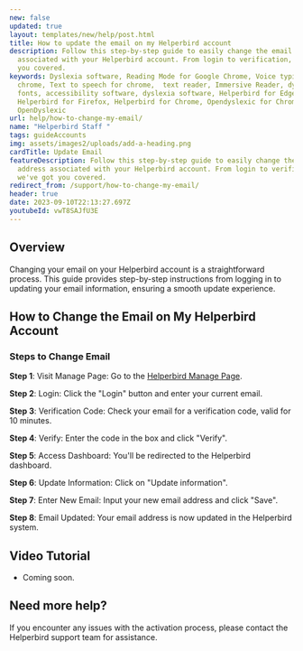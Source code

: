 ```yaml
---
new: false
updated: true
layout: templates/new/help/post.html
title: How to update the email on my Helperbird account
description: Follow this step-by-step guide to easily change the email address
  associated with your Helperbird account. From login to verification, we've got
  you covered.
keywords: Dyslexia software, Reading Mode for Google Chrome, Voice typing for
  chrome, Text to speech for chrome,  text reader, Immersive Reader, dyslexia
  fonts, accessibility software, dyslexia software, Helperbird for Edge,
  Helperbird for Firefox, Helperbird for Chrome, Opendyslexic for Chrome,
  OpenDyslexic
url: help/how-to-change-my-email/
name: "Helperbird Staff "
tags: guideAccounts
img: assets/images2/uploads/add-a-heading.png
cardTitle: Update Email
featureDescription: Follow this step-by-step guide to easily change the email
  address associated with your Helperbird account. From login to verification,
  we've got you covered.
redirect_from: /support/how-to-change-my-email/
header: true
date: 2023-09-10T22:13:27.697Z
youtubeId: vwT8SAJfU3E
---
```


## Overview

Changing your email on your Helperbird account is a straightforward process. This guide provides step-by-step instructions from logging in to updating your email information, ensuring a smooth update experience.


## How to Change the Email on My Helperbird Account

### Steps to Change Email

**Step 1**: Visit Manage Page: Go to the [Helperbird Manage Page](https://payments.coffeeandfun.com/p/login/cN214adE29toci4bII).

**Step 2**: Login: Click the "Login" button and enter your current email.

**Step 3**: Verification Code: Check your email for a verification code, valid for 10 minutes.

**Step 4**: Verify: Enter the code in the box and click "Verify".

**Step 5**: Access Dashboard: You'll be redirected to the Helperbird dashboard.

**Step 6**: Update Information: Click on "Update information".

**Step 7**: Enter New Email: Input your new email address and click "Save".

**Step 8**: Email Updated: Your email address is now updated in the Helperbird system.



## Video Tutorial

- Coming soon.


## Need more help?

If you encounter any issues with the activation process, please contact the Helperbird support team for assistance.

